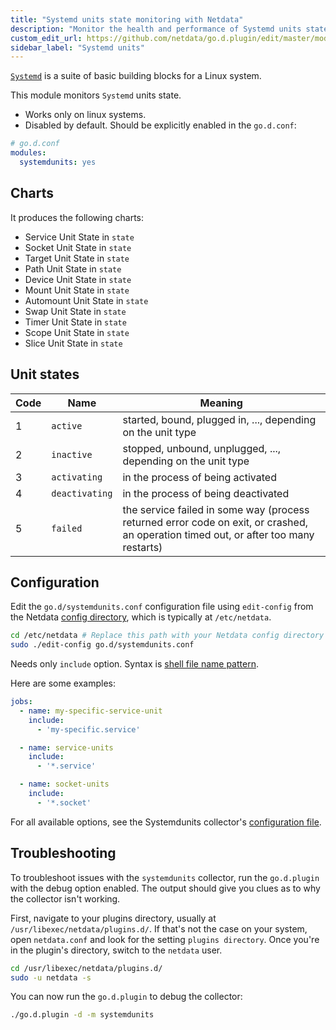```yaml
---
title: "Systemd units state monitoring with Netdata"
description: "Monitor the health and performance of Systemd units states with zero configuration, per-second metric granularity, and interactive visualizations."
custom_edit_url: https://github.com/netdata/go.d.plugin/edit/master/modules/systemdunits/README.md
sidebar_label: "Systemd units"
---
```




[`Systemd`](https://www.freedesktop.org/wiki/Software/systemd/) is a suite of basic building blocks for a Linux system.

This module monitors `Systemd` units state.

- Works only on linux systems.
- Disabled by default. Should be explicitly enabled in the `go.d.conf`:

```yaml
# go.d.conf
modules:
  systemdunits: yes
```

## Charts

It produces the following charts:

- Service Unit State in `state`
- Socket Unit State in `state`
- Target Unit State in `state`
- Path Unit State in `state`
- Device Unit State in `state`
- Mount Unit State in `state`
- Automount Unit State in `state`
- Swap Unit State in `state`
- Timer Unit State in `state`
- Scope Unit State in `state`
- Slice Unit State in `state`

## Unit states

| Code | Name           | Meaning                                                                                                                              |
|------|----------------|--------------------------------------------------------------------------------------------------------------------------------------|
| 1    | `active`       | started, bound, plugged in, ..., depending on the unit type                                                                          |
| 2    | `inactive`     | stopped, unbound, unplugged, ..., depending on the unit type                                                                         |
| 3    | `activating`   | in the process of being activated                                                                                                    |
| 4    | `deactivating` | in the process of being deactivated                                                                                                  |
| 5    | `failed`       | the service failed in some way (process returned error code on exit, or crashed, an operation timed out, or after too many restarts) |

## Configuration

Edit the `go.d/systemdunits.conf` configuration file using `edit-config` from the
Netdata [config directory](/docs/configure/nodes), which is typically at `/etc/netdata`.

```bash
cd /etc/netdata # Replace this path with your Netdata config directory
sudo ./edit-config go.d/systemdunits.conf
```

Needs only `include` option. Syntax is [shell file name pattern](https://golang.org/pkg/path/filepath/#Match).

Here are some examples:

```yaml
jobs:
  - name: my-specific-service-unit
    include:
      - 'my-specific.service'

  - name: service-units
    include:
      - '*.service'

  - name: socket-units
    include:
      - '*.socket'
```

For all available options, see the Systemdunits
collector's [configuration file](https://github.com/netdata/go.d.plugin/blob/master/config/go.d/systemdunits.conf).

## Troubleshooting

To troubleshoot issues with the `systemdunits` collector, run the `go.d.plugin` with the debug option enabled. The
output should give you clues as to why the collector isn't working.

First, navigate to your plugins directory, usually at `/usr/libexec/netdata/plugins.d/`. If that's not the case on your
system, open `netdata.conf` and look for the setting `plugins directory`. Once you're in the plugin's directory, switch
to the `netdata` user.

```bash
cd /usr/libexec/netdata/plugins.d/
sudo -u netdata -s
```

You can now run the `go.d.plugin` to debug the collector:

```bash
./go.d.plugin -d -m systemdunits
```
